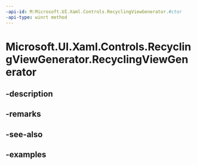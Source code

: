```yaml
---
-api-id: M:Microsoft.UI.Xaml.Controls.RecyclingViewGenerator.#ctor
-api-type: winrt method
---
```


<!-- Method syntax.
public RecyclingViewGenerator.RecyclingViewGenerator()
-->

# Microsoft.UI.Xaml.Controls.RecyclingViewGenerator.RecyclingViewGenerator

## -description

## -remarks

## -see-also

## -examples

